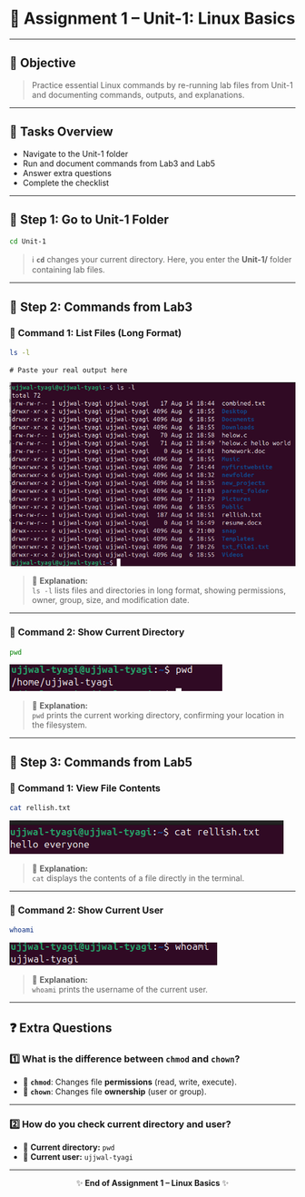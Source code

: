 # 📝 **Assignment 1 – Unit-1: Linux Basics**

---

## 🎯 **Objective**
> Practice essential Linux commands by re-running lab files from Unit-1 and documenting commands, outputs, and explanations.

---

## 🚦 **Tasks Overview**
- Navigate to the Unit-1 folder
- Run and document commands from Lab3 and Lab5
- Answer extra questions
- Complete the checklist

---

## 📂 **Step 1: Go to Unit-1 Folder**

```bash
cd Unit-1
```
> ℹ️ **`cd`** changes your current directory. Here, you enter the **Unit-1/** folder containing lab files.

---

## 🧪 **Step 2: Commands from Lab3**

### 🔹 **Command 1: List Files (Long Format)**

```bash
ls -l
```

```
# Paste your real output here
```

![ls -l Output](../images/2025-09-10-15-29-38.png)

> 📝 **Explanation:**  
> `ls -l` lists files and directories in long format, showing permissions, owner, group, size, and modification date.

---

### 🔹 **Command 2: Show Current Directory**

```bash
pwd
```
![](/../images/2025-09-10-16-32-34.png)

> 📝 **Explanation:**  
> `pwd` prints the current working directory, confirming your location in the filesystem.

---

## 🧪 **Step 3: Commands from Lab5**

### 🔹 **Command 1: View File Contents**

```bash
cat rellish.txt
```

![](../images/2025-09-10-15-58-22.png)

> 📝 **Explanation:**  
> `cat` displays the contents of a file directly in the terminal.

---

### 🔹 **Command 2: Show Current User**

```bash
whoami
```

![](../images/2025-09-10-16-07-32.png)

> 📝 **Explanation:**  
> `whoami` prints the username of the current user.

---

## ❓ **Extra Questions**

### 1️⃣ What is the difference between `chmod` and `chown`?
- 🔑 **`chmod`**: Changes file **permissions** (read, write, execute).
- 👤 **`chown`**: Changes file **ownership** (user or group).

---

### 2️⃣ How do you check current directory and user?
- 📂 **Current directory:** `pwd`
- 👤 **Current user:** `ujjwal-tyagi`

---

<div align="center">

✨ **End of Assignment 1 – Linux Basics** ✨

</div>